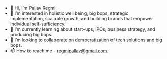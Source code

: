 - 👋 Hi, I’m Pallav Regmi
- 👀 I’m interested in holistic well being, big bops, strategic implementation, scalable growth, and building brands that empower individual self-sufficiency.
- 🌱 I’m currently learning about start-ups, IPOs, business strategy, and producing big bops.
- 💞️ I’m looking to collaborate on democratization of tech solutions and big bops.
- 📫 How to reach me - regmipallav@gmail.com.

<!---
regmi2/regmi2 is a ✨ special ✨ repository because its `README.md` (this file) appears on your GitHub profile.
You can click the Preview link to take a look at your changes.
--->
